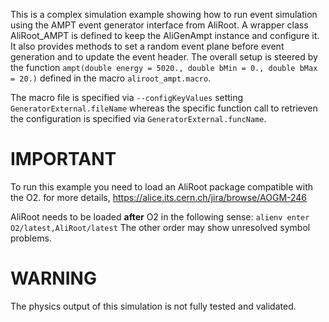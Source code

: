 <!-- doxy
\page refrunSimExamplesAliRoot_AMPT Example AliRoot_AMPT
/doxy -->

This is a complex simulation example showing how to run event simulation using the AMPT event generator interface from AliRoot.
A wrapper class AliRoot_AMPT is defined to keep the AliGenAmpt instance and configure it.
It also provides methods to set a random event plane before event generation and to update the event header.
The overall setup is steered by the function `ampt(double energy = 5020., double bMin = 0., double bMax = 20.)` defined in the macro `aliroot_ampt.macro`.

The macro file is specified via `--configKeyValues` setting `GeneratorExternal.fileName` whereas the specific function call to retrieven the configuration is specified via `GeneratorExternal.funcName`.
 
# IMPORTANT
To run this example you need to load an AliRoot package compatible with the O2.
for more details, https://alice.its.cern.ch/jira/browse/AOGM-246

AliRoot needs to be loaded **after** O2 in the following sense:
`alienv enter O2/latest,AliRoot/latest`
The other order may show unresolved symbol problems.

# WARNING
The physics output of this simulation is not fully tested and validated.
